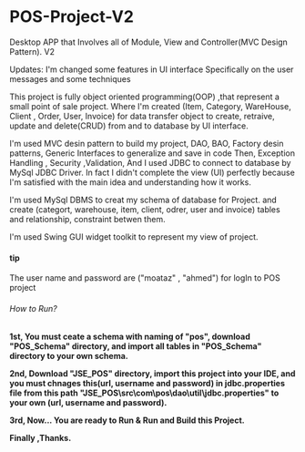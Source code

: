 # POS-Project-V2
Desktop APP that Involves all of Module, View and Controller(MVC Design Pattern). V2

Updates: I'm changed some features in UI interface Specifically on the user messages and some techniques

This project is fully object oriented programming(OOP) ,that represent a small point of sale project. 
Where I'm created (Item, Category, WareHouse, Client , Order, User, Invoice) for data transfer object to create, retraive, update and delete(CRUD) from and to database by UI interface.

I'm used MVC desin pattern to build my project, DAO, BAO, Factory desin patterns, Generic Interfaces to generalize and save in code Then, Exception Handling , Security ,Validation, 
And I used JDBC to connect to database by MySql JDBC Driver.
In fact I didn't complete the view (UI) perfectly because I'm satisfied with the main idea and understanding how it works. 

I'm used MySql DBMS to creat my schema of database for Project. and create (categort, warehouse, item, client, odrer, user and invoice) tables and relationship, constraint betwen them.

I'm used Swing GUI widget toolkit to represent my view of project.

<h4>tip</h4>The user name and password are ("moataz" , "ahmed") for logIn to POS project

<h6>How to Run?</h6>
<b>1st, You must ceate a schema with naming of "pos", download "POS_Schema" directory, and import all tables in "POS_Schema" directory to your own schema.

2nd, Download "JSE_POS" directory, import this project into your IDE, and you must chnages this(url, username and password) in jdbc.properties file from this path "JSE_POS\src\com\pos\dao\util\jdbc.properties" to your own (url, username and password).

3rd, Now... You are  ready to Run & Run and Build this Project.

Finally ,Thanks.
</b>
